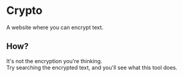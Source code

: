 # Crypto

A website where you can encrypt text.

## How?

It's not the encryption you're thinking. <br>
Try searching the encrypted text, and you'll see what this tool does.